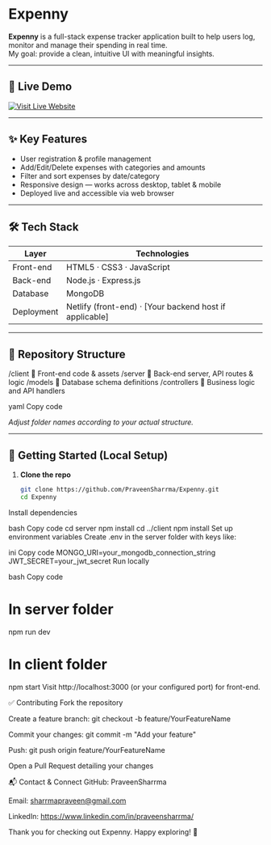 # Expenny

**Expenny** is a full-stack expense tracker application built to help users log, monitor and manage their spending in real time.  
My goal: provide a clean, intuitive UI with meaningful insights.

---

## 🚀 Live Demo  
[![Visit Live Website](https://img.shields.io/badge/Live%20Website-Visit%20Now-brightgreen?style=for-the-badge&logo=netlify)](https://expennytracker.netlify.app)

---

## ✨ Key Features  
- User registration & profile management  
- Add/Edit/Delete expenses with categories and amounts  
- Filter and sort expenses by date/category  
- Responsive design — works across desktop, tablet & mobile  
- Deployed live and accessible via web browser  

---

## 🛠 Tech Stack  
| Layer       | Technologies                     |
|-------------|----------------------------------|
| Front-end   | HTML5 · CSS3 · JavaScript        |
| Back-end    | Node.js · Express.js             |
| Database    | MongoDB                          |
| Deployment  | Netlify (front-end) · [Your backend host if applicable] |

---

## 📂 Repository Structure  
/client 🔹 Front-end code & assets
/server 🔹 Back-end server, API routes & logic
/models 🔹 Database schema definitions
/controllers 🔹 Business logic and API handlers

yaml
Copy code

*Adjust folder names according to your actual structure.*

---

## 🧩 Getting Started (Local Setup)  
1. **Clone the repo**  
   ```bash
   git clone https://github.com/PraveenSharrma/Expenny.git
   cd Expenny
Install dependencies

bash
Copy code
cd server
npm install
cd ../client
npm install
Set up environment variables
Create .env in the server folder with keys like:

ini
Copy code
MONGO_URI=your_mongodb_connection_string
JWT_SECRET=your_jwt_secret
Run locally

bash
Copy code
# In server folder
npm run dev

# In client folder
npm start
Visit http://localhost:3000 (or your configured port) for front-end.

✅ Contributing
Fork the repository

Create a feature branch: git checkout -b feature/YourFeatureName

Commit your changes: git commit -m "Add your feature"

Push: git push origin feature/YourFeatureName

Open a Pull Request detailing your changes

📬 Contact & Connect
GitHub: PraveenSharrma

Email: sharrmapraveen@gmail.com

LinkedIn: https://www.linkedin.com/in/praveensharrma/

Thank you for checking out Expenny. Happy exploring! 🎉
